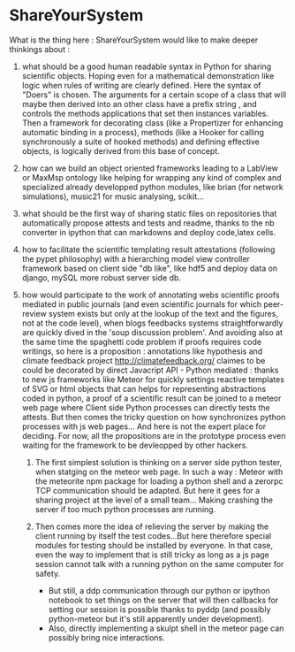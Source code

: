 # ShareYourSystem 

What is the thing here :
ShareYourSystem would like to make deeper thinkings about :

1. what should be a good human readable syntax in Python for
sharing scientific objects. Hoping even for a mathematical 
demonstration like logic when rules of writing are clearly defined.
Here the syntax of "Doers" is chosen. The arguments for a certain scope of a class that will maybe then derived into an other class have a prefix string <Doing><VariableString>,
and controls the methods applications that set then instances <Done><VariableString> variables. Then a framework for decorating class (like a Propertizer for enhancing automatic binding in a process), methods (like a Hooker for calling synchronously a suite of hooked methods) and defining effective objects, is logically derived from this base of concept.

3. how can we build an object oriented frameworks leading to a LabView or MaxMsp ontology like helping for wrapping any kind of complex and specialized already developped python modules, like brian (for network simulations), music21 for music analysing, scikit...

3.	what should be the first way of sharing static files on 
repositories that automatically propose attests and tests and readme, thanks 
to the nb converter in ipython that can markdowns and deploy code,latex cells.

4. how to facilitate the scientific templating result attestations (following the pypet philosophy) with a hierarching model view controller framework based on client side "db like", like hdf5 and deploy data on django, 
mySQL more robust server side db. 
 
5.	how would participate to the work of annotating webs scientific proofs
mediated in public journals (and even scientific journals for which peer-review system exists 
but only at the lookup of the text and the figures, not at the code level), when blogs feedbacks systems straightforwardly
are quickly dived in the 'soup discussion problem'.
And avoiding also at the same time the spaghetti code problem if proofs
requires code writings, so here is a proposition : annotations like hypothesis and climate feedback project 
http://climatefeedback.org/ claimes to be could be decorated by direct Javacript API - Python mediated :
thanks to new js frameworks like Meteor for quickly settings reactive templates
of SVG or html objects that can helps for representing abstractions coded in python, a proof of a scientific result can be joined to a meteor web page where Client side Python processes can directly tests the attests.
But then comes the tricky question on how synchronizes python processes with js web pages... And here is not the expert place for deciding. For now, all the propositions are in the prototype process even waiting for the framework to be devleopped by other hackers.

	1.	The first simplest solution is thinking on a server side python tester, when statging on the meteor web page. In such a way :
	Meteor with the meteorite npm package for loading a python shell and a zerorpc TCP communication should be adapted. But here it gees for a sharing project at the level of a small team... Making crashing the server if too much python processes are running.

	2. Then comes more the idea of relieving the server by making the client running by itself the test codes...But here therefore special modules for testing should be installed by everyone. In that case, even the way to implement that is still tricky as long as a js page session cannot talk with a running python on the same computer for safety. 
	
		* But still, a ddp communication through our python or ipython notebook to set things on the server that will then callbacks for setting our session is possible thanks to pyddp (and possibly python-meteor but it's still apparently under development). 
		* Also, directly implementing a skulpt shell in the meteor page can possibly bring nice interactions.


